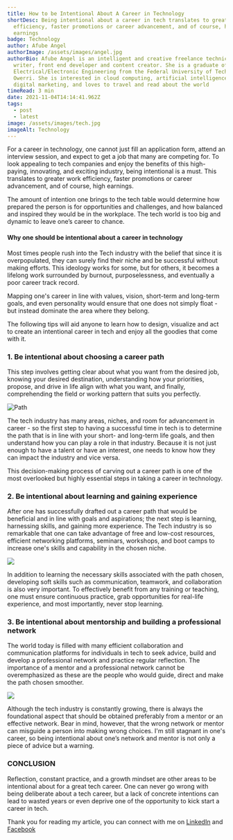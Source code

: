 ```yaml
---
title: How to be Intentional About A Career in Technology
shortDesc: Being intentional about a career in tech translates to greater work
  efficiency, faster promotions or career advancement, and of course, higher
  earnings
badge: Technology
author: Afube Angel
authorImage: /assets/images/angel.jpg
authorBio: Afube Angel is an intelligent and creative freelance technical
  writer, front end developer and content creator. She is a graduate of
  Electrical/Electronic Engineering from the Federal University of Technology,
  Owerri. She is interested in cloud computing, artificial intelligence and
  digital marketing, and loves to travel and read about the world
timeRead: 3 min
date: 2021-11-04T14:14:41.962Z
tags:
  - post
  - latest
image: /assets/images/tech.jpg
imageAlt: Technology
---
```

 For a career in technology, one cannot just fill an application form, attend an interview session, and expect to get a job that many are competing for.
To look appealing to tech companies and enjoy the benefits of this high-paying, innovating, and exciting industry, being intentional is a must. This translates to greater work efficiency, faster promotions or career advancement, and of course, high earnings.

The amount of intention one brings to the tech table would determine how prepared the person is for opportunities and challenges, and how balanced and inspired they would be in the workplace. The tech world is too big and dynamic to leave one’s career to chance.

#### Why one should be intentional about a career in technology

Most times people rush into the Tech industry with the belief that since it is overpopulated, they can surely find their niche and be successful without making efforts. This ideology works for some, but for others, it becomes a lifelong work surrounded by burnout, purposelessness, and eventually a poor career track record.

 Mapping one's career in line with values, vision, short-term and long-term goals, and even personality would ensure that one does not simply float - but instead dominate the area where they belong.

The following tips will aid anyone to learn how to design, visualize and act to create an intentional career in tech and enjoy all the goodies that come with it.

### 1. Be intentional about choosing a career path

This step involves getting clear about what you want from the desired job, knowing your desired destination, understanding how your priorities, propose, and drive in life align with what you want, and finally, comprehending the field or working pattern that suits you perfectly. 

![Path](/assets/images/hero-2-.jpg "Choosing a tech career path")

The tech industry has many areas, niches, and room for advancement in career - so the first step to having a successful time in tech is to determine the path that is in line with your short- and long-term life goals, and then understand how you can play a role in that industry. Because it is not just enough to have a talent or have an interest, one needs to know how they can impact the industry and vice versa.

 This decision-making process of carving out a career path is one of the most overlooked but highly essential steps in taking a career in technology.

### 2. Be intentional about learning and gaining experience

After one has successfully drafted out a career path that would be beneficial and in line with goals and aspirations; the next step is learning, harnessing skills, and gaining more experience. The Tech industry is so remarkable that one can take advantage of free and low-cost resources, efficient networking platforms, seminars, workshops, and boot camps to increase one's skills and capability in the chosen niche. 

![](/assets/images/wire.jpg)

In addition to learning the necessary skills associated with the path chosen, developing soft skills such as communication, teamwork, and collaboration is also very important. To effectively benefit from any training or teaching, one must ensure continuous practice, grab opportunities for real-life experience, and most importantly, never stop learning.

### 3. Be intentional about mentorship and building a professional network

The world today is filled with many efficient collaboration and communication platforms for individuals in tech to seek advice, build and develop a professional network and practice regular reflection. 
The importance of a mentor and a professional network cannot be overemphasized as these are the people who would guide, direct and make the path chosen smoother. 

![](/assets/images/network.jpg)

Although the tech industry is constantly growing, there is always the foundational aspect that should be obtained preferably from a mentor or an effective network. Bear in mind, however, that the wrong network or mentor can misguide a person into making wrong choices. I'm still stagnant in one's career, so being intentional about one’s network and mentor is not only a piece of advice but a warning.

### CONCLUSION

Reflection, constant practice, and a growth mindset are other areas to be intentional about for a great tech career. One can never go wrong with being deliberate about a tech career, but a lack of concrete intentions can lead to wasted years or even deprive one of the opportunity to kick start a career in tech.

 Thank you for reading my article, you can connect with me on [LinkedIn](https://www.linkedin.com/in/angel-afube-7045b9176)
 and [Facebook](https://m.facebook.com/afube.angel)